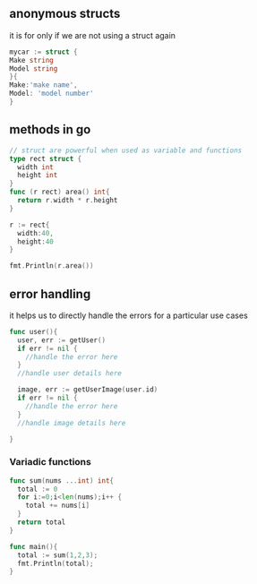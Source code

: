 ## anonymous structs

it is for only if we are not using a struct again

```go
mycar := struct {
Make string
Model string
}{
Make:'make name',
Model: 'model number'
}
```

## methods in go

```go
// struct are powerful when used as variable and functions
type rect struct {
  width int
  height int
}
func (r rect) area() int{
  return r.width * r.height
}

r := rect{
  width:40,
  height:40
}

fmt.Println(r.area())
```

## error handling

it helps us to directly handle the errors for a particular
use cases

```go
func user(){
  user, err := getUser()
  if err != nil {
    //handle the error here
  }
  //handle user details here

  image, err := getUserImage(user.id)
  if err != nil {
    //handle the error here
  }
  //handle image details here

}
```

### Variadic functions

```go
func sum(nums ...int) int{
  total := 0
  for i:=0;i<len(nums);i++ {
    total += nums[i]
  }
  return total
}

func main(){
  total := sum(1,2,3);
  fmt.Println(total);
}
```
